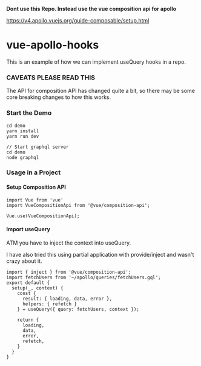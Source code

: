 **Dont use this Repo.  Instead use the vue composition api for apollo**

https://v4.apollo.vuejs.org/guide-composable/setup.html

# vue-apollo-hooks

This is an example of how we can implement useQuery hooks in a repo.

### CAVEATS PLEASE READ THIS

The API for composition API has changed quite a bit, so there may be some core breaking changes to how this works.

### Start the Demo
```
cd demo
yarn install
yarn run dev

// Start graphql server
cd demo
node graphql
```

### Usage in a Project

#### Setup Composition API
```
import Vue from 'vue'
import VueCompositionApi from '@vue/composition-api';

Vue.use(VueCompositionApi);
```

#### Import useQuery
ATM you have to inject the context into useQuery.

I have also tried this using partial application with provide/inject and wasn't crazy about it.

```
import { inject } from '@vue/composition-api';
import fetchUsers from '~/apollo/queries/fetchUsers.gql';
export default {
  setup(_, context) {
    const {
      result: { loading, data, error },
      helpers: { refetch }
    } = useQuery({ query: fetchUsers, context });

    return {
      loading,
      data,
      error,
      refetch,
    }
  }
}  
```
